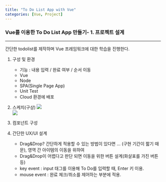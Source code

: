 ```yaml
---
title: "To Do List App with Vue"
categories: [Vue, Project]
---
```


### Vue를 이용한 To Do List App 만들기- 1. 프로젝트 설계

---

간단한 todolist를 제작하며 Vue 프레임워크에 대한 학습을 진행한다.

1. 구성 및 환경

   - 기능 : 내용 입력 / 완료 여부 / 순서 이동
   - Vue
   - Node
   - SPA(Single Page App)
   - Unit Test
   - Cloud 환경에 배포
     <br>

2. 스케치(구상)
   <img src="https://gyofeel.github.io/assets/images/To_Do_List_App_with_Vue/01.jpeg"/><br>
   <img src="https://gyofeel.github.io/assets/images/To_Do_List_App_with_Vue/02.jpeg"/>
   <br>
3. 컴포넌트 구성
   <br>
4. 간단한 UX/UI 설계
   - Drag&Drop? 간단하게 적용할 수 있는 방법이 있다면 ... (구현 기간이 짧기 때문), 영역 간 아이템의 이동을 위하여
   - Drag&Drop이 어렵다고 판단 되면 이동을 위한 버튼 설계(화살표를 가진 버튼 등)
   - key event : input 태그를 이용해 To Do를 입력할 때, Enter 키 이용.
   - mouse event : 완료 체크/취소를 제어하는 부분에 적용.
